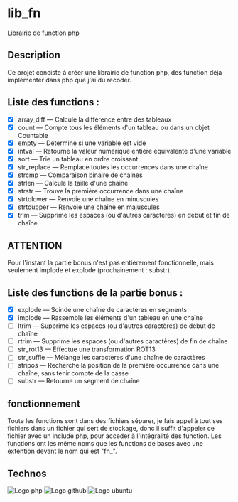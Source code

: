 # lib_fn
Librairie de function php

## Description

Ce projet conciste à créer une librairie de function php, des function déjà implémenter dans php que j'ai du recoder.

## Liste des functions : 

- [x] array_diff   — Calcule la différence entre des tableaux
- [x] count       — Compte tous les éléments d'un tableau ou dans un objet Countable
- [x] empty     — Détermine si une variable est vide
- [x] intval    — Retourne la valeur numérique entière équivalente d'une variable
- [x] sort         — Trie un tableau en ordre croissant
- [x] str_replace   — Remplace toutes les occurrences dans une chaîne
- [x] strcmp       — Comparaison binaire de chaînes
- [x] strlen       — Calcule la taille d'une chaîne
- [x] strstr       — Trouve la première occurrence dans une chaîne
- [x] strtolower    — Renvoie une chaîne en minuscules
- [x] strtoupper    — Renvoie une chaîne en majuscules
- [x] trim          — Supprime les espaces (ou d'autres caractères) en début et fin de chaîne

## ATTENTION

Pour l'instant la partie bonus n'est pas entièrement fonctionnelle, mais seulement implode et explode (prochainement : substr).

## Liste des functions de la partie bonus :

- [x] explode      — Scinde une chaîne de caractères en segments
- [x] implode      — Rassemble les éléments d'un tableau en une chaîne
- [ ] ltrim       — Supprime les espaces (ou d'autres caractères) de début de chaîne
- [ ] rtrim       — Supprime les espaces (ou d'autres caractères) de fin de chaîne
- [ ] str_rot13    — Effectue une transformation ROT13
- [ ] str_suffle   — Mélange les caractères d'une chaîne de caractères
- [ ] stripos      — Recherche la position de la première occurrence dans une chaîne, sans tenir compte de la casse
- [ ] substr      — Retourne un segment de chaîne

## fonctionnement

Toute les functions sont dans des fichiers séparer, je fais appel à tout ses fichiers dans un fichier qui sert de stockage, donc il suffit d'appeler ce fichier avec un include php, pour acceder à l'intégralité des function.
Les functions ont les même noms que les functions de bases avec une extention devant le nom qui est "fn_".

## Technos

![Logo php](https://img.shields.io/badge/PHP-777BB4?style=for-the-badge&logo=php&logoColor=white)
![Logo github](https://img.shields.io/badge/GitHub-100000?style=for-the-badge&logo=github&logoColor=white)
![Logo ubuntu](https://img.shields.io/badge/Ubuntu-E95420?style=for-the-badge&logo=ubuntu&logoColor=white)
